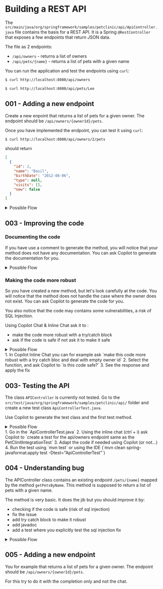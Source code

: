 # Building a REST API

The `src/main/java/org/springframework/samples/petclinic/api/ApiController.java` file contains the basis for a REST API. It is a Spring `@RestController` that exposes a few endpoints that return JSON data.

The file as 2 endpoints:

- `/api/owners` - returns a list of owners
- `/api/pets/{name}` - returns a list of pets with a given name

You can run the application and test the endpoints using `curl`:

```bash
$ curl http://localhost:8080/api/owners

$ curl http://localhost:8080/api/pets/Leo
```

## 001 - Adding a new endpoint

Create a new enpoint that returns a list of pets for a given owner. The endpoint should be `/api/owners/{ownerId}/pets`.

Once you have implemented the endpoint, you can test it using `curl`:

```bash
$ curl http://localhost:8080/api/owners/2/pets
```
should return
```json
[
  {
    "id": 2,
    "name": "Basil",
    "birthDate": "2012-08-06",
    "type": null,
    "visits": [],
    "new": false
  }
]
```


<details>

<summary>Possible Flow</summary>

1. Add a comment with `Create a new enpoint that returns a list of pets for a given owner. The endpoint should be /api/owners/{ownerId}/pets.`
2. Let Copilot drive your through the implementation
3. If you have compilation errors, for example related to the `Date`, you can right click on the error in the terminal and  and ask Copilot to explain.
4. You can also select the line where the error is and ask Copilot `how to change the type of the date in the selected code`

</details>

## 003 - Improving the code

### Documenting the code

If you have use a comment to generate the method, you will notice that your method does not have any documentation. You can ask Copilot to generate the documentation for you.

<details>

<summary>Possible Flow</summary>

1. Select the method code
2. Right Click and go to `Copilot` -> `Generate Doc`

</details>

### Making the code more robust

So you have created a new method, but let's look carefully at the code. You will notice that the method does not handle the case where the owner does not exist. You can ask Copilot to generate the code for you.

You also notice that the code may contains some vulnerabilities, a risk of SQL Injection.

Using Copilot Chat & Inline Chat ask it to :
- make the code more robust with a try/catch block
- ask if the code is safe if not ask it to make it safe

<details>

<summary>Possible Flow</summary>

</details>
1. In Copilot Inline Chat you can for example ask `make this code more robust with a try catch bloc and deal with empty owner id`
2. Select the function, and ask Copilot to `is this code safe?`
3. See the response and apply the fix

</details>

## 003- Testing the API

The class `APIController` is currently not tested. Go to the `src/test/java/org/springframework/samples/petclinic/api/` folder and create a new test class `ApiControllerTest.java`.

Use Copilot to generate the test class and the first test method.

<details>

<summary>Possible Flow</summary>

</details>
1. Go in the `ApiControllerTest.java`
2. Using the inline chat (ctrl + i) ask Copilot to `create a test for the api/owners endpoint same as the PetClinitIntegrationTest`
3. Adapt the code if needed using Copilot (or not...)
4. Run the test using `mvn test` or using the IDE (`mvn clean spring-javaformat:apply  test -Dtest="ApiControllerTest"`)

</details>

## 004 - Understanding bug

The APIController class contains an existing endpoint `/pets/{name}` mapped by the method `getPetsByName`. This method is supposed to return a list of pets with a given name. 

The method is very basic. It does the jib but you should improve it by:
- checking if the code is safe (risk of sql injection)
- fix the issue 
- add try catch block to make it robust
- add javadoc
- add a test where you explicitly test the sql injection fix


<details>

<summary>Possible Flow</summary>

1. Select the method and as Copilot chat to "explain this"
1. The explanation explains that the code but also mention that the code is not safe
1. Look at the next question from Copilot chat
1. Add Copilot to fix this with a "place holder" variable
1. Add a try catch block using Inline Chat
1. Add a javadoc using Inline Chat
1. When done, create a test for example asking `@workspace Add  new test to check that the code is safe from sql injection using a drop table statement`

</details>

## 005 - Adding a new endpoint

You for example that returns a list of pets for a given owner. The endpoint should be `/api/owners/{ownerId}/pets`.

For this try to do it with the completion only and not the chat.
